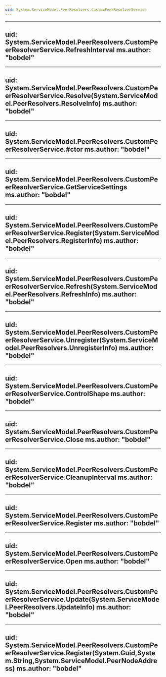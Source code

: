 ```yaml
---
uid: System.ServiceModel.PeerResolvers.CustomPeerResolverService
---
```


---
uid: System.ServiceModel.PeerResolvers.CustomPeerResolverService.RefreshInterval
ms.author: "bobdel"
---

---
uid: System.ServiceModel.PeerResolvers.CustomPeerResolverService.Resolve(System.ServiceModel.PeerResolvers.ResolveInfo)
ms.author: "bobdel"
---

---
uid: System.ServiceModel.PeerResolvers.CustomPeerResolverService.#ctor
ms.author: "bobdel"
---

---
uid: System.ServiceModel.PeerResolvers.CustomPeerResolverService.GetServiceSettings
ms.author: "bobdel"
---

---
uid: System.ServiceModel.PeerResolvers.CustomPeerResolverService.Register(System.ServiceModel.PeerResolvers.RegisterInfo)
ms.author: "bobdel"
---

---
uid: System.ServiceModel.PeerResolvers.CustomPeerResolverService.Refresh(System.ServiceModel.PeerResolvers.RefreshInfo)
ms.author: "bobdel"
---

---
uid: System.ServiceModel.PeerResolvers.CustomPeerResolverService.Unregister(System.ServiceModel.PeerResolvers.UnregisterInfo)
ms.author: "bobdel"
---

---
uid: System.ServiceModel.PeerResolvers.CustomPeerResolverService.ControlShape
ms.author: "bobdel"
---

---
uid: System.ServiceModel.PeerResolvers.CustomPeerResolverService.Close
ms.author: "bobdel"
---

---
uid: System.ServiceModel.PeerResolvers.CustomPeerResolverService.CleanupInterval
ms.author: "bobdel"
---

---
uid: System.ServiceModel.PeerResolvers.CustomPeerResolverService.Register
ms.author: "bobdel"
---

---
uid: System.ServiceModel.PeerResolvers.CustomPeerResolverService.Open
ms.author: "bobdel"
---

---
uid: System.ServiceModel.PeerResolvers.CustomPeerResolverService.Update(System.ServiceModel.PeerResolvers.UpdateInfo)
ms.author: "bobdel"
---

---
uid: System.ServiceModel.PeerResolvers.CustomPeerResolverService.Register(System.Guid,System.String,System.ServiceModel.PeerNodeAddress)
ms.author: "bobdel"
---
